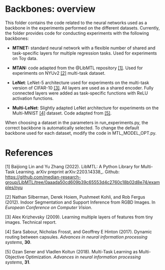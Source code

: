 # Backbones: overview

This folder contains the code related to the neural networks used as a backbone in the experiments performed on the different datasets. Currently, the folder provides code for conducting experiments with the following backbones:

- **MTNET:** standard neural network with a flexible number of shared and task-specific layers for multiple regression tasks. Used for experiments on Toy data.  

- **MTAN:** code adapted from the @LibMTL repository [[1]](#1). Used for experiments on NYUv2 [[2]](#2) multi-task dataset. 

- **LeNet**: LeNet-5 architecture used for experiments on the multi-task version of CIFAR-10 [[3]](#3). All layers are used as a shared encoder. Fully connected layers were added as task-specific functions with ReLU activation functions.

- **Multi-LeNet**: Slightly adapted LeNet architecture for experiments on the Multi-MNIST [[4]](#4) dataset. Code adapted from [[5]](#5). 

When choosing a dataset in the parameters in run_experiments.py, the correct backbone is automatically selected. To change the default backbone used for each dataset, modify the code in MTL_MODEL_OPT.py. 

# References

<a id="1">[1]</a> 
Baijiong Lin and Yu Zhang (2022). 
LibMTL: A Python Library for Multi-Task Learning. 
arXiv preprint arXiv:2203.14338_.
Github: https://github.com/median-research-group/LibMTL/tree/0aaada50cd609b39c65553d4c2760c18b02d8e74/examples/nyu 

<a id="2">[2]</a> 
Nathan Silberman, Derek Hoiem, Pushmeet Kohli, and Rob Fergus (2012). 
Indoor Segmentation and Support Inference from RGBD Images. 
In *European Conference on Computer Vision*.

<a id="3">[3]</a> 
Alex Krizhevsky (2009). 
Learning multiple layers of features from tiny images. 
Technical report. 

<a id="4">[4]</a> 
Sara Sabour, Nicholas Frosst, and Geoffrey E Hinton (2017).
Dynamic routing between capsules. 
*Advances in neural information processing systems*, **30**. 

<a id="5">[5]</a> 
Ozan Sener and Vladlen Koltun (2018).
Multi-Task Learning as Multi-Objective Optimization. 
*Advances in neural information processing systems*, **31**. 

